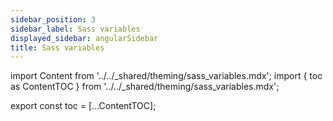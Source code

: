 ```yaml
---
sidebar_position: 3
sidebar_label: Sass variables
displayed_sidebar: angularSidebar
title: Sass variables
---
```


import Content from '../../_shared/theming/sass_variables.mdx';
import { toc as ContentTOC } from '../../_shared/theming/sass_variables.mdx';

export const toc = [...ContentTOC];

<Content framework="angular" />